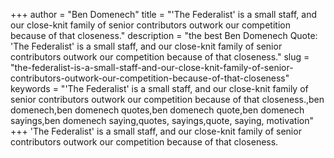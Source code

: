 +++
author = "Ben Domenech"
title = "'The Federalist' is a small staff, and our close-knit family of senior contributors outwork our competition because of that closeness."
description = "the best Ben Domenech Quote: 'The Federalist' is a small staff, and our close-knit family of senior contributors outwork our competition because of that closeness."
slug = "the-federalist-is-a-small-staff-and-our-close-knit-family-of-senior-contributors-outwork-our-competition-because-of-that-closeness"
keywords = "'The Federalist' is a small staff, and our close-knit family of senior contributors outwork our competition because of that closeness.,ben domenech,ben domenech quotes,ben domenech quote,ben domenech sayings,ben domenech saying,quotes, sayings,quote, saying, motivation"
+++
'The Federalist' is a small staff, and our close-knit family of senior contributors outwork our competition because of that closeness.
